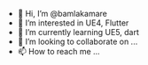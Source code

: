 - 👋 Hi, I’m @bamlakamare
- 👀 I’m interested in UE4, Flutter
- 🌱 I’m currently learning UE5, dart
- 💞️ I’m looking to collaborate on ...
- 📫 How to reach me ...
